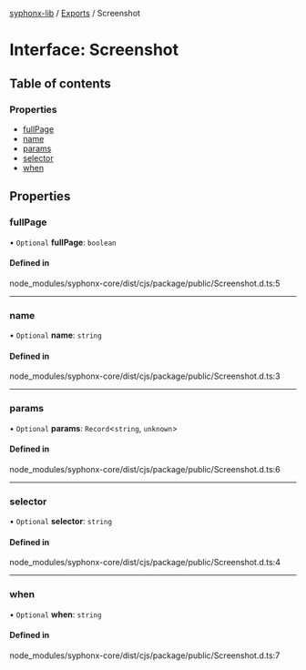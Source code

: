 [syphonx-lib](../README.md) / [Exports](../modules.md) / Screenshot

# Interface: Screenshot

## Table of contents

### Properties

- [fullPage](Screenshot.md#fullpage)
- [name](Screenshot.md#name)
- [params](Screenshot.md#params)
- [selector](Screenshot.md#selector)
- [when](Screenshot.md#when)

## Properties

### fullPage

• `Optional` **fullPage**: `boolean`

#### Defined in

node_modules/syphonx-core/dist/cjs/package/public/Screenshot.d.ts:5

___

### name

• `Optional` **name**: `string`

#### Defined in

node_modules/syphonx-core/dist/cjs/package/public/Screenshot.d.ts:3

___

### params

• `Optional` **params**: `Record`<`string`, `unknown`\>

#### Defined in

node_modules/syphonx-core/dist/cjs/package/public/Screenshot.d.ts:6

___

### selector

• `Optional` **selector**: `string`

#### Defined in

node_modules/syphonx-core/dist/cjs/package/public/Screenshot.d.ts:4

___

### when

• `Optional` **when**: `string`

#### Defined in

node_modules/syphonx-core/dist/cjs/package/public/Screenshot.d.ts:7
